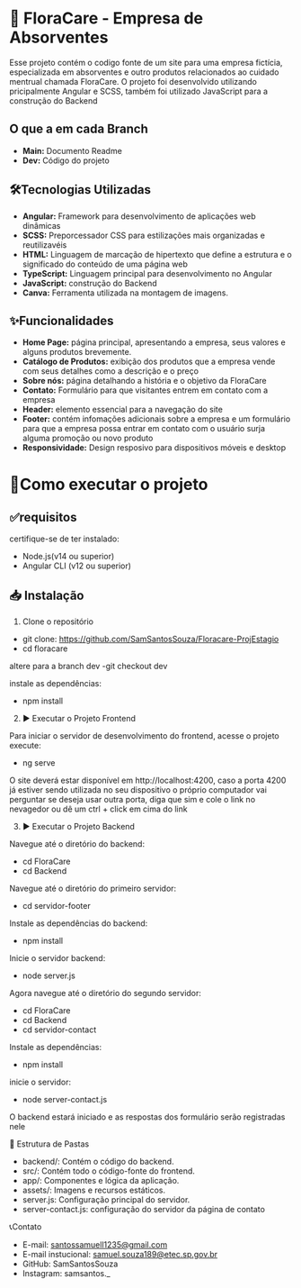 # 🌸 FloraCare - Empresa de Absorventes

Esse projeto contém o codigo fonte de um site para uma empresa fictícia, especializada em absorventes e outro produtos relacionados ao cuidado mentrual chamada FloraCare. O projeto foi desenvolvido utilizando pricipalmente Angular e SCSS, também foi utilizado JavaScript para a construção do Backend

## O que a em cada Branch

- **Main:** Documento Readme
- **Dev:** Código do projeto  

## 🛠️Tecnologias Utilizadas

- **Angular:** Framework para desenvolvimento de aplicações web dinâmicas
- **SCSS:** Preporcessador CSS para estilizações mais organizadas e reutilizavéis
- **HTML:** Linguagem de marcação de hipertexto que define a estrutura e o significado do conteúdo de uma página web
- **TypeScript:** Linguagem principal para desenvolvimento no Angular
- **JavaScript:** construção do Backend
- **Canva:** Ferramenta utilizada na montagem de imagens.

## ✨Funcionalidades
- **Home Page:** página principal, apresentando a empresa, seus valores e alguns produtos brevemente.
- **Catálogo de Produtos:** exibição dos produtos que a empresa vende com seus detalhes como a descrição e o preço
- **Sobre nós:** página detalhando a história e o objetivo da FloraCare
- **Contato:** Formulário para que visitantes entrem em contato com a empresa
- **Header:** elemento essencial para a navegação do site
- **Footer:** contém infomações adicionais sobre a empresa e um formulário para que a empresa possa entrar em contato com o usuário surja alguma promoção ou novo produto 
- **Responsividade:** Design resposivo para dispositivos móveis e desktop

# 🚀Como executar o projeto

## ✅requisitos
certifique-se de ter instalado:
- Node.js(v14 ou superior)
- Angular CLI (v12 ou superior)

## 📥 Instalação
1. Clone o repositório

- git clone: https://github.com/SamSantosSouza/Floracare-ProjEstagio
- cd floracare

altere para a branch dev
-git checkout dev

instale as dependências:
- npm install

2. ▶️ Executar o Projeto Frontend

Para iniciar o servidor de desenvolvimento do frontend, acesse o projeto execute:
- ng serve

O site deverá estar disponível em http://localhost:4200, caso a porta 4200 já estiver sendo utilizada no seu dispositivo o próprio computador vai perguntar se deseja usar outra porta, diga que sim e cole o link no nevagedor ou dê um ctrl + click em cima do link

3. ▶️ Executar o Projeto Backend

Navegue até o diretório do backend:
- cd FloraCare
- cd Backend

Navegue até o diretório do primeiro servidor:
- cd servidor-footer

Instale as dependências do backend:
- npm install

Inicie o servidor backend:
- node server.js

Agora navegue até o diretório do segundo servidor:
- cd FloraCare
- cd Backend
- cd servidor-contact

Instale as dependências:
- npm install

inicie o servidor:
- node server-contact.js


O backend estará iniciado e as respostas dos formulário serão registradas nele

📂 Estrutura de Pastas

- backend/: Contém o código do backend.
- src/: Contém todo o código-fonte do frontend.
- app/: Componentes e lógica da aplicação.
- assets/: Imagens e recursos estáticos.
- server.js: Configuração principal do servidor.
- server-contact.js: configuração do servidor da página de contato

📞Contato

- E-mail: santossamuell1235@gmail.com
- E-mail instucional: samuel.souza189@etec.sp.gov.br
- GitHub: SamSantosSouza
- Instagram: samsantos._
